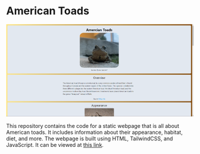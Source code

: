 # American Toads

![American Toads Cover Photo](image.png)

This repository contains the code for a static webpage that is all about American toads. It includes information about their appearance, habitat, diet, and more. The webpage is built using HTML, TailwindCSS, and JavaScript. It can be viewed at <a href="" target="_blank">this link</a>.